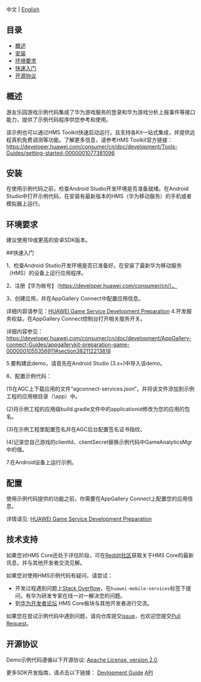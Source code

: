 中文 | [English]() 
## 目录
 * [概述](#概述)
 * [安装](#安装)
 * [环境要求](#环境要求)
 * [快速入门](#快速入门)
 * [开源协议](#开源协议)


## 概述
游友乐园游戏示例代码集成了华为游戏服务的登录和华为游戏分析上报事件等接口能力，提供了示例代码程序供您参考和使用。

该示例也可以通过HMS Toolkit快速启动运行，且支持各Kit一站式集成，并提供远程真机免费调测等功能。了解更多信息，请参考HMS Toolkit官方链接：https://developer.huawei.com/consumer/cn/doc/development/Tools-Guides/getting-started-0000001077381096

## 安装
在使用示例代码之前，检查Android Studio开发环境是否准备就绪。在Android Studio中打开示例代码，在安装有最新版本的HMS（华为移动服务）的手机或者模拟器上运行。

## 环境要求
建议使用19或更高的安卓SDK版本。

##快速入门
   
   1、检查Android Studio开发环境是否已准备好。在安装了最新华为移动服务（HMS）的设备上运行应用程序。
   
   2、注册【华为帐号】（https://developer.huawei.com/consumer/cn/）。
   
   3、创建应用，并在AppGallery Connect中配置应用信息。
   
   详细内容请参见：[HUAWEI Game Service Development Preparation](https://developer.huawei.com/consumer/cn/doc/development/HMSCore-Guides/config-agc-0000001281025916)
   4.开发服务权益，在AppGallery Connect控制台打开相关服务开关。
   
   详细内容参见：https://developer.huawei.com/consumer/cn/doc/development/AppGallery-connect-Guides/appgallerykit-preparation-game-0000001055356911#section382112213818
   
   5.要构建此demo，请首先在Android Studio (3.x+)中导入该demo。
   
   6、配置示例代码：
   
   (1)在AGC上下载应用的文件“agconnect-services.json”，并将该文件添加到示例工程的应用根目录（\app）中。
   
   (2)将示例工程的应用级build.gradle文件中的applicationid修改为您的应用的包名。
   
   (3)在示例工程里配置签名并在AGC后台配置签名证书指纹。
   
   (4)记录您自己游戏的clientId、clientSecret替换示例代码中GameAnalyticsMgr中的值。
   
   7.在Android设备上运行示例。

## 配置
使用示例代码提供的功能之前，你需要在AppGallery Connect上配置您的应用信息。

详情请见: [HUAWEI Game Service Development Preparation](https://developer.huawei.com/consumer/en/doc/development/HMS-Guides/game-preparation)


## 技术支持
如果您对HMS Core还处于评估阶段，可在[Reddit社区](https://www.reddit.com/r/HuaweiDevelopers/)获取关于HMS Core的最新讯息，并与其他开发者交流见解。

如果您对使用HMS示例代码有疑问，请尝试：
- 开发过程遇到问题上[Stack Overflow](https://stackoverflow.com/questions/tagged/huawei-mobile-services)，在`huawei-mobile-services`标签下提问，有华为研发专家在线一对一解决您的问题。
- 到[华为开发者论坛](https://developer.huawei.com/consumer/cn/forum/blockdisplay?fid=18) HMS Core板块与其他开发者进行交流。

如果您在尝试示例代码中遇到问题，请向仓库提交[issue](https://github.com/HMS-Core/hms-game-demo/issues)，也欢迎您提交[Pull Request](https://github.com/HMS-Core/hms-game-demo/pulls)。

##  开源协议
  Demo示例代码遵循以下开源协议: [Apache License, version 2.0](http://www.apache.org/licenses/LICENSE-2.0).

  更多SDK开发指南，请点击以下链接：
  [Devlopment Guide](https://developer.huawei.com/consumer/en/doc/development/HMS-Guides/game-introduction-v4)
  [API](https://developer.huawei.com/consumer/en/doc/development/HMS-References/jos-games-v4)
